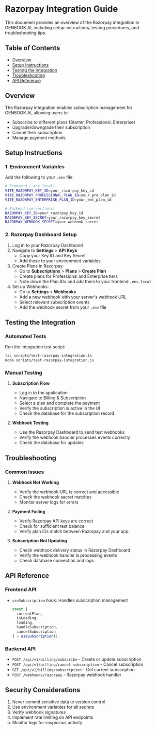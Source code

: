 # Razorpay Integration Guide

This document provides an overview of the Razorpay integration in GENBOOK.AI, including setup instructions, testing procedures, and troubleshooting tips.

## Table of Contents
- [Overview](#overview)
- [Setup Instructions](#setup-instructions)
- [Testing the Integration](#testing-the-integration)
- [Troubleshooting](#troubleshooting)
- [API Reference](#api-reference)

## Overview

The Razorpay integration enables subscription management for GENBOOK.AI, allowing users to:
- Subscribe to different plans (Starter, Professional, Enterprise)
- Upgrade/downgrade their subscription
- Cancel their subscription
- Manage payment methods

## Setup Instructions

### 1. Environment Variables

Add the following to your `.env` file:

```bash
# Frontend (.env.local)
VITE_RAZORPAY_KEY_ID=your_razorpay_key_id
VITE_RAZORPAY_PROFESSIONAL_PLAN_ID=your_pro_plan_id
VITE_RAZORPAY_ENTERPRISE_PLAN_ID=your_ent_plan_id

# Backend (server/.env)
RAZORPAY_KEY_ID=your_razorpay_key_id
RAZORPAY_KEY_SECRET=your_razorpay_key_secret
RAZORPAY_WEBHOOK_SECRET=your_webhook_secret
```

### 2. Razorpay Dashboard Setup

1. Log in to your Razorpay Dashboard
2. Navigate to **Settings** > **API Keys**
   - Copy your Key ID and Key Secret
   - Add these to your environment variables
3. Create Plans in Razorpay:
   - Go to **Subscriptions** > **Plans** > **Create Plan**
   - Create plans for Professional and Enterprise tiers
   - Note down the Plan IDs and add them to your frontend `.env.local`
4. Set up Webhooks:
   - Go to **Settings** > **Webhooks**
   - Add a new webhook with your server's webhook URL
   - Select relevant subscription events
   - Add the webhook secret from your `.env` file

## Testing the Integration

### Automated Tests

Run the integration test script:

```bash
tsc scripts/test-razorpay-integration.ts
node scripts/test-razorpay-integration.js
```

### Manual Testing

1. **Subscription Flow**
   - Log in to the application
   - Navigate to Billing & Subscription
   - Select a plan and complete the payment
   - Verify the subscription is active in the UI
   - Check the database for the subscription record

2. **Webhook Testing**
   - Use the Razorpay Dashboard to send test webhooks
   - Verify the webhook handler processes events correctly
   - Check the database for updates

## Troubleshooting

### Common Issues

1. **Webhook Not Working**
   - Verify the webhook URL is correct and accessible
   - Check the webhook secret matches
   - Monitor server logs for errors

2. **Payment Failing**
   - Verify Razorpay API keys are correct
   - Check for sufficient test balance
   - Verify plan IDs match between Razorpay and your app

3. **Subscription Not Updating**
   - Check webhook delivery status in Razorpay Dashboard
   - Verify the webhook handler is processing events
   - Check database connection and logs

## API Reference

### Frontend API

- `useSubscription` hook: Handles subscription management
  ```typescript
  const {
    currentPlan,
    isLoading,
    loading,
    handleSubscription,
    cancelSubscription
  } = useSubscription();
  ```

### Backend API

- `POST /api/v1/billing/subscribe` - Create or update subscription
- `POST /api/v1/billing/cancel-subscription` - Cancel subscription
- `GET /api/v1/billing/subscription` - Get current subscription
- `POST /webhooks/razorpay` - Razorpay webhook handler

## Security Considerations

1. Never commit sensitive data to version control
2. Use environment variables for all secrets
3. Verify webhook signatures
4. Implement rate limiting on API endpoints
5. Monitor logs for suspicious activity
